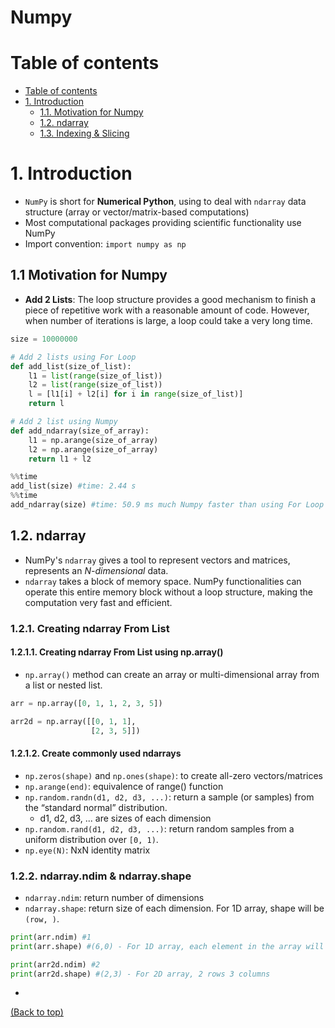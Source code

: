 # Numpy

# Table of contents
- [Table of contents](#table-of-contents)
- [1. Introduction](#1-introduction)
    - [1.1. Motivation for Numpy](#11-motivation-for-numpy)
    - [1.2. ndarray](#12-ndarray)
    - [1.3. Indexing & Slicing](#13-indexing-and-slicing)

# 1. Introduction
- `NumPy` is short for **Numerical Python**, using to deal with `ndarray` data structure (array or vector/matrix-based computations)
- Most computational packages providing scientific functionality use NumPy
- Import convention: `import numpy as np`
## 1.1 Motivation for Numpy
- **Add 2 Lists**: The loop structure provides a good mechanism to finish a piece of repetitive work with a reasonable amount of code. However, when number of iterations is large, a loop could take a very long time.

```Python
size = 10000000

# Add 2 lists using For Loop
def add_list(size_of_list):
    l1 = list(range(size_of_list))
    l2 = list(range(size_of_list))
    l = [l1[i] + l2[i] for i in range(size_of_list)]
    return l

# Add 2 list using Numpy 
def add_ndarray(size_of_array):
    l1 = np.arange(size_of_array)
    l2 = np.arange(size_of_array)
    return l1 + l2

%%time
add_list(size) #time: 2.44 s
%%time
add_ndarray(size) #time: 50.9 ms much Numpy faster than using For Loop to add 2 lists
```

## 1.2. ndarray
- NumPy's `ndarray` gives a tool to represent vectors and matrices, represents an *N-dimensional* data.
- `ndarray` takes a block of memory space. NumPy functionalities can operate this entire memory block without a loop structure, making the computation very fast and efficient.
### 1.2.1. Creating ndarray From List
#### 1.2.1.1. Creating ndarray From List using np.array()
- `np.array()` method can  create an array or multi-dimensional array from a list or nested list.
```Python
arr = np.array([0, 1, 1, 2, 3, 5])

arr2d = np.array([[0, 1, 1], 
                  [2, 3, 5]])
```
#### 1.2.1.2. Create commonly used ndarrays
- `np.zeros(shape)` and `np.ones(shape)`: to create all-zero vectors/matrices 
- `np.arange(end)`: equivalence of range() function
- `np.random.randn(d1, d2, d3, ...)`: return a sample (or samples) from the “standard normal” distribution.
    - d1, d2, d3, ... are sizes of each dimension
- `np.random.rand(d1, d2, d3, ...)`: return random samples from a uniform distribution over `[0, 1)`.
- `np.eye(N)`: NxN identity matrix


### 1.2.2. ndarray.ndim & ndarray.shape
- `ndarray.ndim`: return number of dimensions
- `ndarray.shape`: return size of each dimension. For 1D array, shape will be `(row, )`.
```Python
print(arr.ndim) #1
print(arr.shape) #(6,0) - For 1D array, each element in the array will be treated as a row, so it will has 6 rows, 0 column

print(arr2d.ndim) #2
print(arr2d.shape) #(2,3) - For 2D array, 2 rows 3 columns
```
- 

[(Back to top)](#table-of-contents)
